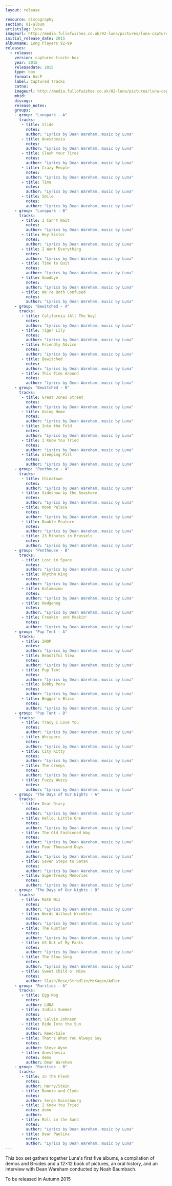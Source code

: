```yaml
---
layout: release

resource: discography
section: 01-album
artistslug: luna
imageurl: http://media.fullofwishes.co.uk/02-luna/pictures/luna-captured-tracks-box-set.png
initial_release_date: 2015
albumname: Long Players 92-99
releases:
  - release: 
    version: captured-tracks-box
    year: 2015
    releasedate: 2015
    type: box
    format: 6xLP
    label: Captured Tracks
    catno: 
    imageurl: http://media.fullofwishes.co.uk/02-luna/pictures/luna-captured-tracks-box-set.png
    mbid: 
    discogs: 
    release_notes: 
    groups:
    - group: "Lunapark - A"
      tracks:
       - title: Slide
         notes: 
         author: "Lyrics by Dean Wareham, music by Luna"
       - title: Anesthesia
         notes: 
         author: "Lyrics by Dean Wareham, music by Luna"
       - title: Slash Your Tires
         notes: 
         author: "Lyrics by Dean Wareham, music by Luna"
       - title: Crazy People
         notes: 
         author: "Lyrics by Dean Wareham, music by Luna"
       - title: Time
         notes: 
         author: "Lyrics by Dean Wareham, music by Luna"
       - title: Smile
         notes: 
         author: "Lyrics by Dean Wareham, music by Luna"
    - group: "Lunapark - B"
      tracks:
       - title: I Can't Wait
         notes: 
         author: "Lyrics by Dean Wareham, music by Luna"
       - title: Hey Sister
         notes: 
         author: "Lyrics by Dean Wareham, music by Luna"
       - title: I Want Everything
         notes: 
         author: "Lyrics by Dean Wareham, music by Luna"
       - title: Time to Quit
         notes: 
         author: "Lyrics by Dean Wareham, music by Luna"
       - title: Goodbye
         notes: 
         author: "Lyrics by Dean Wareham, music by Luna"
       - title: We're Both Confused
         notes: 
         author: "Lyrics by Dean Wareham, music by Luna"
    - group: "Bewitched - A"
      tracks:
       - title: California (All The Way)
         notes: 
         author: "Lyrics by Dean Wareham, music by Luna"
       - title: Tiger Lily
         notes: 
         author: "Lyrics by Dean Wareham, music by Luna"
       - title: Friendly Advice
         notes: 
         author: "Lyrics by Dean Wareham, music by Luna"
       - title: Bewitched
         notes: 
         author: "Lyrics by Dean Wareham, music by Luna"
       - title: This Time Around
         notes: 
         author: "Lyrics by Dean Wareham, music by Luna"
    - group: "Bewitched - B"
      tracks:
       - title: Great Jones Street
         notes: 
         author: "Lyrics by Dean Wareham, music by Luna"
       - title: Going Home
         notes: 
         author: "Lyrics by Dean Wareham, music by Luna"
       - title: Into the Fold
         notes: 
         author: "Lyrics by Dean Wareham, music by Luna"
       - title: I Know You Tried
         notes: 
         author: "Lyrics by Dean Wareham, music by Luna"
       - title: Sleeping Pill
         notes: 
         author: "Lyrics by Dean Wareham, music by Luna"
    - group: "Penthouse - A"
      tracks:
       - title: Chinatown
         notes: 
         author: "Lyrics by Dean Wareham, music by Luna"
       - title: Sideshow by the Seashore
         notes: 
         author: "Lyrics by Dean Wareham, music by Luna"
       - title: Moon Palace
         notes: 
         author: "Lyrics by Dean Wareham, music by Luna"
       - title: Double Feature
         notes: 
         author: "Lyrics by Dean Wareham, music by Luna"
       - title: 23 Minutes in Brussels
         notes: 
         author: "Lyrics by Dean Wareham, music by Luna"
    - group: "Penthouse - B"
      tracks:
       - title: Lost in Space
         notes: 
         author: "Lyrics by Dean Wareham, music by Luna"
       - title: Rhythm King
         notes: 
         author: "Lyrics by Dean Wareham, music by Luna"
       - title: Kalamazoo
         notes: 
         author: "Lyrics by Dean Wareham, music by Luna"
       - title: Hedgehog
         notes: 
         author: "Lyrics by Dean Wareham, music by Luna"
       - title: Freakin' and Peakin'
         notes: 
         author: "Lyrics by Dean Wareham, music by Luna"
    - group: "Pup Tent - A"
      tracks:
       - title: IHOP
         notes: 
         author: "Lyrics by Dean Wareham, music by Luna"
       - title: Beautiful View
         notes: 
         author: "Lyrics by Dean Wareham, music by Luna"
       - title: Pup Tent
         notes: 
         author: "Lyrics by Dean Wareham, music by Luna"
       - title: Bobby Peru
         notes: 
         author: "Lyrics by Dean Wareham, music by Luna"
       - title: Beggar's Bliss
         notes: 
         author: "Lyrics by Dean Wareham, music by Luna"
    - group: "Pup Tent - B"
      tracks:
       - title: Tracy I Love You
         notes: 
         author: "Lyrics by Dean Wareham, music by Luna"
       - title: Whispers
         notes: 
         author: "Lyrics by Dean Wareham, music by Luna"
       - title: City Kitty
         notes: 
         author: "Lyrics by Dean Wareham, music by Luna"
       - title: The Creeps
         notes: 
         author: "Lyrics by Dean Wareham, music by Luna"
       - title: Fuzzy Wuzzy
         notes: 
         author: "Lyrics by Dean Wareham, music by Luna"
    - group: "The Days of Our Nights - A"
      tracks:
       - title: Dear Diary
         notes: 
         author: "Lyrics by Dean Wareham, music by Luna"
       - title: Hello, Little One
         notes: 
         author: "Lyrics by Dean Wareham, music by Luna"
       - title: The Old Fashioned Way
         notes: 
         author: "Lyrics by Dean Wareham, music by Luna"
       - title: Four Thousand Days
         notes: 
         author: "Lyrics by Dean Wareham, music by Luna"
       - title: Seven Steps to Satan
         notes: 
         author: "Lyrics by Dean Wareham, music by Luna"
       - title: Superfreaky Memories
         notes: 
         author: "Lyrics by Dean Wareham, music by Luna"
    - group: "The Days of Our Nights - B"
      tracks:
       - title: Math Wiz
         notes: 
         author: "Lyrics by Dean Wareham, music by Luna"
       - title: Words Without Wrinkles
         notes: 
         author: "Lyrics by Dean Wareham, music by Luna"
       - title: The Rustler
         notes: 
         author: "Lyrics by Dean Wareham, music by Luna"
       - title: US Out of My Pants
         notes: 
         author: "Lyrics by Dean Wareham, music by Luna"
       - title: The Slow Song
         notes: 
         author: "Lyrics by Dean Wareham, music by Luna"
       - title: Sweet Child o' Mine
         notes: 
         author: Slash/Rose/Stradlin/McKagen/Adler
    - group: "Rarities - A"
      tracks:
       - title: Egg Nog
         notes: 
         author: LUNA
       - title: Indian Summer
         notes: 
         author: Calvin Johnson
       - title: Ride Into the Sun
         notes: 
         author: Reed/Cale
       - title: That's What You Always Say
         notes: 
         author: Steve Wynn
       - title: Anesthesia
         notes: demo
         author: Dean Wareham
    - group: "Rarities - B"
      tracks:
       - title: In The Flesh
         notes: 
         author: Harry/Stein
       - title: Bonnie and Clyde
         notes: 
         author: Serge Gainsbourg
       - title: I Know You Tried
         notes: demo
         author: 
       - title: Roll in the Sand
         notes: 
         author: "Lyrics by Dean Wareham, music by Luna"
       - title: Dear Paulina
         notes: 
         author: "Lyrics by Dean Wareham, music by Luna"
---
```

This box set gathers together Luna's first five albums, a compilation of demos and B-sides and a 12×12 book of pictures, an oral history, and an interview with Dean Wareham conducted by Noah Baumbach. 

To be released in Autumn 2015